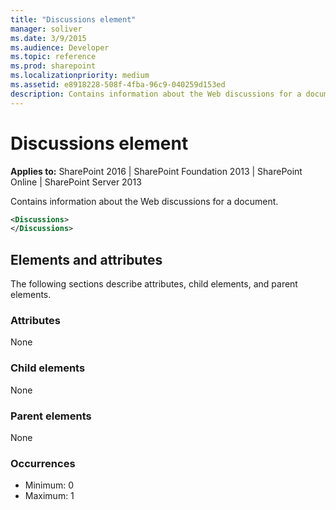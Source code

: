 ```yaml
---
title: "Discussions element"
manager: soliver
ms.date: 3/9/2015
ms.audience: Developer
ms.topic: reference
ms.prod: sharepoint
ms.localizationpriority: medium
ms.assetid: e8918228-508f-4fba-96c9-040259d153ed
description: Contains information about the Web discussions for a document.
---
```


# Discussions element

**Applies to:** SharePoint 2016 | SharePoint Foundation 2013 | SharePoint Online | SharePoint Server 2013
  
Contains information about the Web discussions for a document.
  
```XML
<Discussions>
</Discussions>
```

## Elements and attributes

The following sections describe attributes, child elements, and parent elements.

### Attributes

None
   
### Child elements

None
   
### Parent elements

None
   
### Occurrences

- Minimum: 0
- Maximum: 1  

<br/> 
   

